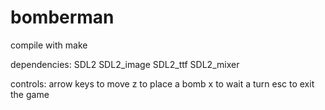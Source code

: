 # bomberman

compile with make

dependencies:
SDL2
SDL2_image
SDL2_ttf
SDL2_mixer

controls:
arrow keys to move
z to place a bomb
x to wait a turn
esc to exit the game
